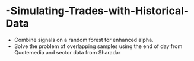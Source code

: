 # -Simulating-Trades-with-Historical-Data
- Combine signals on a random forest for enhanced alpha. 
- Solve the problem of overlapping samples using the end of day from Quotemedia and sector data from Sharadar
